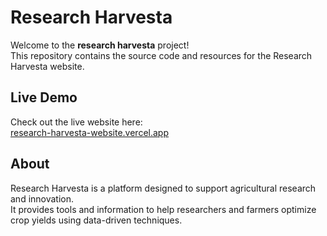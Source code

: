 # Research Harvesta

Welcome to the **research harvesta** project!  
This repository contains the source code and resources for the Research Harvesta website.

## Live Demo

Check out the live website here:  
[research-harvesta-website.vercel.app](https://research-harvesta-website.vercel.app)

## About

Research Harvesta is a platform designed to support agricultural research and innovation.  
It provides tools and information to help researchers and farmers optimize crop yields using data-driven techniques.




